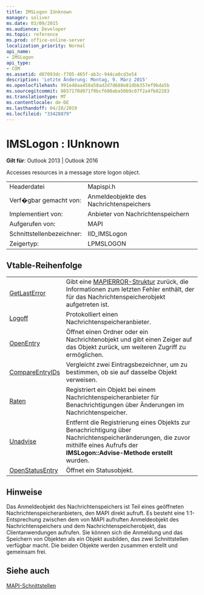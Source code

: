 ```yaml
---
title: IMSLogon IUnknown
manager: soliver
ms.date: 03/09/2015
ms.audience: Developer
ms.topic: reference
ms.prod: office-online-server
localization_priority: Normal
api_name:
- IMSLogon
api_type:
- COM
ms.assetid: d87093dc-f705-465f-ab3c-944ca0cd3e54
description: 'Letzte Änderung: Montag, 9. März 2015'
ms.openlocfilehash: 991e48aa458a58ad2d7d688e81dbb357ef9bda5b
ms.sourcegitcommit: 8657170d071f9bcf680aba50b9c07f2a4fb82283
ms.translationtype: MT
ms.contentlocale: de-DE
ms.lasthandoff: 04/28/2019
ms.locfileid: "33428879"
---
```

# <a name="imslogon--iunknown"></a>IMSLogon : IUnknown

  
  
**Gilt für**: Outlook 2013 | Outlook 2016 
  
Accesses resources in a message store logon object.
  
|||
|:-----|:-----|
|Headerdatei  <br/> |Mapispi.h  <br/> |
|Verf�gbar gemacht von:  <br/> |Anmeldeobjekte des Nachrichtenspeichers  <br/> |
|Implementiert von:  <br/> |Anbieter von Nachrichtenspeichern  <br/> |
|Aufgerufen von:  <br/> |MAPI  <br/> |
|Schnittstellenbezeichner:  <br/> |IID_IMSLogon  <br/> |
|Zeigertyp:  <br/> |LPMSLOGON  <br/> |
   
## <a name="vtable-order"></a>Vtable-Reihenfolge

|||
|:-----|:-----|
|[GetLastError](imslogon-getlasterror.md) <br/> |Gibt eine [MAPIERROR-Struktur](mapierror.md) zurück, die Informationen zum letzten Fehler enthält, der für das Nachrichtenspeicherobjekt aufgetreten ist.  <br/> |
|[Logoff](imslogon-logoff.md) <br/> |Protokolliert einen Nachrichtenspeicheranbieter.  <br/> |
|[OpenEntry](imslogon-openentry.md) <br/> |Öffnet einen Ordner oder ein Nachrichtenobjekt und gibt einen Zeiger auf das Objekt zurück, um weiteren Zugriff zu ermöglichen.  <br/> |
|[CompareEntryIDs](imslogon-compareentryids.md) <br/> |Vergleicht zwei Eintragsbezeichner, um zu bestimmen, ob sie auf dasselbe Objekt verweisen.  <br/> |
|[Raten](imslogon-advise.md) <br/> |Registriert ein Objekt bei einem Nachrichtenspeicheranbieter für Benachrichtigungen über Änderungen im Nachrichtenspeicher.  <br/> |
|[Unadvise](imslogon-unadvise.md) <br/> |Entfernt die Registrierung eines Objekts zur Benachrichtigung über Nachrichtenspeicheränderungen, die zuvor mithilfe eines Aufrufs der **IMSLogon::Advise-Methode erstellt** wurden.  <br/> |
|[OpenStatusEntry](imslogon-openstatusentry.md) <br/> |Öffnet ein Statusobjekt.  <br/> |
   
## <a name="remarks"></a>Hinweise

Das Anmeldeobjekt des Nachrichtenspeichers ist Teil eines geöffneten Nachrichtenspeicheranbieters, den MAPI direkt aufruft. Es besteht eine 1:1-Entsprechung zwischen dem von MAPI aufruften Anmeldeobjekt des Nachrichtenspeichers und dem Nachrichtenspeicherobjekt, das Clientanwendungen aufrufen. Sie können sich die Anmeldung und das Speichern von Objekten als ein Objekt ausbilden, das zwei Schnittstellen verfügbar macht. Die beiden Objekte werden zusammen erstellt und gemeinsam frei.
  
## <a name="see-also"></a>Siehe auch



[MAPI-Schnittstellen](mapi-interfaces.md)

